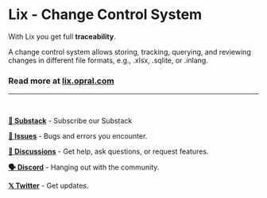 # Lix - Change Control System

With Lix you get full **traceability**.

A change control system allows storing, tracking, querying, and reviewing changes in different file formats, e.g., .xlsx, .sqlite, or .inlang.

### Read more at [lix.opral.com](lix.opral.com)

---
<br>

**[📙 Substack](https://opral.substack.com/)** - Subscribe our Substack

**[🚩 Issues](https://github.com/opral/monorepo/issues)** - Bugs and errors you encounter.

**[💬 Discussions](https://github.com/opral/monorepo/discussions)** - Get help, ask questions, or request features.

**[🗣️ Discord](https://discord.gg/CNPfhWpcAa)** - Hanging out with the community.

**[𝕏 Twitter](https://discord.gg/CNPfhWpcAa)** - Get updates.
